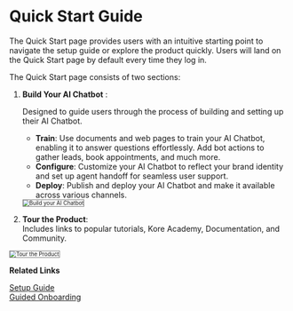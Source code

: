 # Quick Start Guide

The Quick Start page provides users with an intuitive starting point to navigate the setup guide or explore the product quickly. Users will land on the Quick Start page by default every time they log in.

The Quick Start page consists of two sections:

1. **Build Your AI Chatbot** :

    Designed to guide users through the process of building and setting up their AI Chatbot.  

    * **Train**: Use documents and web pages to train your AI Chatbot, enabling it to answer questions effortlessly. Add bot actions to gather leads, book appointments, and much more.
    * **Configure**: Customize your AI Chatbot to reflect your brand identity and set up agent handoff for seamless user support.
    * **Deploy**: Publish and deploy your AI Chatbot and make it available across various channels.  
    <img src="../images/quick-start-1.png" alt="Build your AI Chatbot" title="Build your AI Chatbot" style="border: 1px solid gray; zoom:70%;">

2. **Tour the Product**:  
Includes links to popular tutorials, Kore Academy, Documentation, and Community.  
<img src="../images/quick-start-2.png" alt="Tour the Product" title="Tour the Product" style="border: 1px solid gray; zoom:70%;">
  
  **Related Links**

   [Setup Guide](../getting-started/setup-guide.md)  
   [Guided Onboarding](../getting-started/guided-onboarding.md)